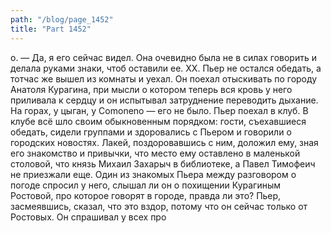 ```yaml
---
path: "/blog/page_1452"
title: "Part 1452"
---
```


о.
— Да, я его сейчас видел.
Она очевидно была не в силах говорить и делала руками знаки, чтоб оставили ее.
XX.
Пьер не остался обедать, а тотчас же вышел из комнаты и уехал. Он поехал отыскивать по городу Анатоля Курагина, при мысли о котором теперь вся кровь у него приливала к сердцу и он испытывал затруднение переводить дыхание. На горах, у цыган, у Comoneno — его не было. Пьер поехал в клуб. В клубе всё шло своим обыкновенным порядком: гости, съехавшиеся обедать, сидели группами и здоровались с Пьером и говорили о городских новостях. Лакей, поздоровавшись с ним, доложил ему, зная его знакомство и привычки, что место ему оставлено в маленькой столовой, что князь Михаил Захарыч в библиотеке, а Павел Тимофеич не приезжали еще. Один из знакомых Пьера между разговором о погоде спросил у него, слышал ли он о похищении Курагиным Ростовой, про которое говорят в городе, правда ли это? Пьер, засмеявшись, сказал, что это вздор, потому что он сейчас только от Ростовых. Он спрашивал у всех про 
